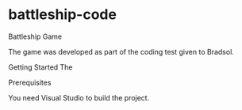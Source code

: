 # battleship-code
Battleship Game 

The game was developed as part of the coding test given to Bradsol.

Getting Started
The 

Prerequisites

You need Visual Studio to build the project. 